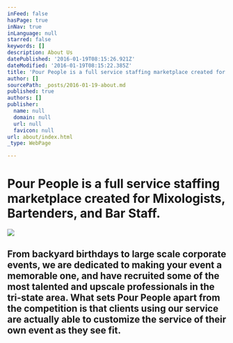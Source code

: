 ```yaml
---
inFeed: false
hasPage: true
inNav: true
inLanguage: null
starred: false
keywords: []
description: About Us
datePublished: '2016-01-19T08:15:26.921Z'
dateModified: '2016-01-19T08:15:22.385Z'
title: 'Pour People is a full service staffing marketplace created for Mixologists, Bartenders, and Bar Staff.'
author: []
sourcePath: _posts/2016-01-19-about.md
published: true
authors: []
publisher:
  name: null
  domain: null
  url: null
  favicon: null
url: about/index.html
_type: WebPage

---
```

# Pour People is a full service staffing marketplace created for Mixologists, Bartenders, and Bar Staff.
![](https://the-grid-user-content.s3-us-west-2.amazonaws.com/9d97d73b-acfa-4408-86b1-4d5439426a33.gif)

## From backyard birthdays to large scale corporate events, we are dedicated to making your event a memorable one, and have recruited some of the most talented and upscale professionals in the tri-state area. What sets Pour People apart from the competition is that clients using our service are actually able to customize the service of their own event as they see fit.